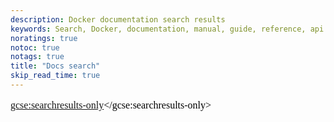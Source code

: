 ```yaml
---
description: Docker documentation search results
keywords: Search, Docker, documentation, manual, guide, reference, api
noratings: true
notoc: true
notags: true
title: "Docs search"
skip_read_time: true
---
```


<style type='text/css'>
#my-cse1 { all: initial !important; all: default !important; }
#my-cse1 table, #my-cse1 table tr, #my-cse1 table tr th, #my-cse1 table tr td, .gs-bidi-start-align { border: 0px !important; padding: 0px !important; line-height: initial !important; margin: 0px !important; }
.gs-snippet { margin-top: 0px !important; margin-bottom: 0px !important; padding: 0px !important; color: #999}
.gs-webResult .gs-result .gs-no-results-result { padding: 10px !important; }
.gs-per-result-labels { display: none !important; }
.gsc-url-top, .gsc-thumbnail-inside, .gs-spelling { padding: 0px !important; }
.gcsc-branding { padding-right: 0px !important; }
.gsc-tabHeader.gsc-tabhActive, .gsc-tabsArea { border-color: #CCC !important; }
.gcs-input, #gsc-i-id1 { padding: 5px 5px 5px 5px !important; }
#gscb_a, .gscb_a { padding: 3px 0px 0px 0px !important;}
.gsc-control-cse, .gsc-control-cse-en { padding: 0px !important; }
.gsc-result-info { padding-bottom: 0px !important; }
.gsc-adBlock { display: none; }
</style>

<div id="glossaryMatch"></div>

<div id="my-cse1">
<script>
  (function() {
    var cx = '005610573923180467403:iwlnuvjqpv4';
    var gcse = document.createElement('script');
    gcse.type = 'text/javascript';
    gcse.async = true;
    gcse.src = 'https://cse.google.com/cse.js?cx=' + cx;
    var s = document.getElementsByTagName('script')[0];
    s.parentNode.insertBefore(gcse, s);
  })();
</script>

<gcse:searchresults-only></gcse:searchresults-only>
</div>

<script defer>
setTimeout(function(){
  $(document).ready(function() {
    let searchTerm = decodeURI(queryString().q);
    if(searchTerm != 'undefined' && searchTerm != "") {
      $("#st-search-input").val(searchTerm);
      $("#st-search-input").focus();
      // Update heading with term user searched for
      let currHeading = $("h1").text();
      $("h1").text(currHeading + " results for: " + searchTerm);
    }
  });
}, 1);
</script>

